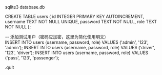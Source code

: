sqlite3 database.db

CREATE TABLE users (
  id INTEGER PRIMARY KEY AUTOINCREMENT,
  username TEXT NOT NULL UNIQUE,
  password TEXT NOT NULL,
  role TEXT NOT NULL
);

-- 添加测试用户（密码应加密，这里为简化使用明文）  
INSERT INTO users (username, password, role) VALUES ('admin', '123', 'admin');
INSERT INTO users (username, password, role) VALUES ('driver', '123', 'driver');
INSERT INTO users (username, password, role) VALUES ('pass', '123', 'passenger');

.quit
